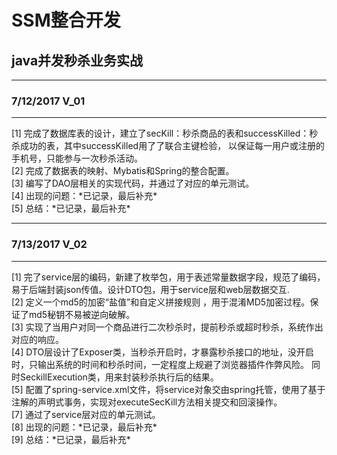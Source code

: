 # SSM整合开发
## java并发秒杀业务实战 <br/>

----
### 7/12/2017  V_01
----
<p>
[1] 完成了数据库表的设计，建立了secKill：秒杀商品的表和successKilled：秒杀成功的表，其中successKilled用了了联合主键检验，
    以保证每一用户或注册的手机号，只能参与一次秒杀活动。<br/>
[2] 完成了数据表的映射、Mybatis和Spring的整合配置。<br/>
[3] 编写了DAO层相关的实现代码，并通过了对应的单元测试。<br/>
[4] 出现的问题：*已记录，最后补充*<br/>
[5] 总结：*已记录，最后补充*
</p>

----
### 7/13/2017  V_02
----
<p>
[1] 完了service层的编码，新建了枚举包，用于表述常量数据字段，规范了编码，易于后端封装json传值。设计DTO包，用于service层和web层数据交互.<br/>
[2] 定义一个md5的加密“盐值”和自定义拼接规则 ，用于混淆MD5加密过程。保证了md5秘钥不易被逆向破解。<br/>
[3] 实现了当用户对同一个商品进行二次秒杀时，提前秒杀或超时秒杀，系统作出对应的响应。<br/>
[4] DTO层设计了Exposer类，当秒杀开启时，才暴露秒杀接口的地址，没开启时，只输出系统的时间和秒杀时间，一定程度上规避了浏览器插件作弊风险。
    同时SeckillExecution类，用来封装秒杀执行后的结果。<br/>
[5] 配置了spring-service.xml文件，将service对象交由spring托管，使用了基于注解的声明式事务，实现对executeSecKill方法相关提交和回滚操作。<br/>
[7] 通过了service层对应的单元测试。<br/>
[8] 出现的问题：*已记录，最后补充*<br/>
[9] 总结：*已记录，最后补充*
</p>

